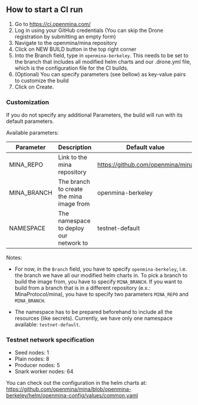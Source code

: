 ## How to start a CI run

1. Go to https://ci.openmina.com/
2. Log in using your GitHub credentials (You can skip the Drone registration by submitting an empty form)
3. Navigate to the openmina/mina repository
4. Click on NEW BUILD button in the top right corner
5. Into the Branch field, type in `openmina-berkeley`. This needs to be set to the branch that includes all modified helm charts and our .drone.yml file, which is the configuration file for the CI builds.
6. (Optional) You can specify parameters (see bellow) as key-value pairs to customize the build
7. Click on Create.

### Customization

If you do not specify any additional Parameters, the build will run with its default parameters.

Available parameters:

| Parameter      | Description                              | Default value |
| -------------- | ---------------------------------------- | ------------- |
| MINA_REPO      | Link to the mina repository              | https://github.com/openmina/mina |
| MINA_BRANCH    | The branch to create the mina image from | openmina-berkeley |
| NAMESPACE      | The namespace to deploy our network to   | testnet-default |

Notes:

- For now, in the `Branch` field, you have to specify `openmina-berkeley`, i.e. the branch we have all our modified helm charts in. To pick a branch to build the image from, you have to specify `MINA_BRANCH`. If you want to build from a branch that is in a different repository (e.x.: MinaProtocol/mina), you have to specify two parameters `MINA_REPO` and `MINA_BRANCH`. 

- The namespace has to be prepared beforehand to include all the resources (like secrets). Currently, we have only one namespace available: `testnet-default`.

### Testnet network specification

- Seed nodes: 1
- Plain nodes: 8
- Producer nodes: 5
- Snark worker nodes: 64

You can check out the configuration in the helm charts at: https://github.com/openmina/mina/blob/openmina-berkeley/helm/openmina-config/values/common.yaml

<!-- Here is a gif that depicts the steps above: -->

<!-- ![How to start a CI run](/docs/assets/create-custom-build-2.gif) -->

<!-- openmina-berkeley -->
